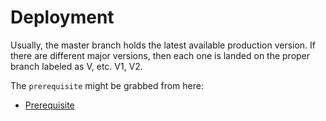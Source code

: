 # Deployment

Usually, the master branch holds the latest available production version.
If there are different major versions, then each one is landed on the proper branch labeled as V<version number>, etc.
 V1, V2.


The `prerequisite` might be grabbed from here: 
 
 * [Prerequisite](PREREQUISITE.md)
